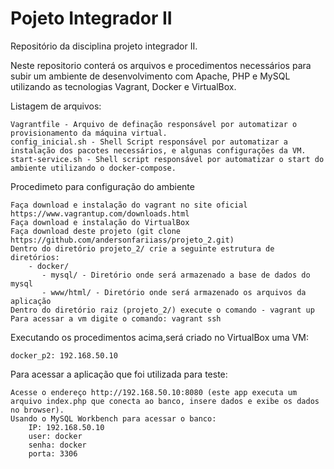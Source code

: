 # Pojeto Integrador II
Repositório da disciplina projeto integrador II.

Neste repositorio conterá os arquivos e procedimentos necessários para subir um ambiente de desenvolvimento com Apache, PHP e MySQL utilizando as tecnologias Vagrant, Docker e VirtualBox.

Listagem de arquivos:
		
	Vagrantfile - Arquivo de definação responsável por automatizar o provisionamento da máquina virtual.
	config_inicial.sh - Shell Script responsável por automatizar a instalação dos pacotes necessários, e algunas configurações da VM.
	start-service.sh - Shell script responsável por automatizar o start do ambiente utilizando o docker-compose.

Procedimeto para configuração do ambiente
	
	Faça download e instalação do vagrant no site oficial https://www.vagrantup.com/downloads.html
	Faça download e instalação do VirtualBox
	Faça download deste projeto (git clone https://github.com/andersonfariiass/projeto_2.git)
	Dentro do diretório projeto_2/ crie a seguinte estrutura de diretórios:
		- docker/
		   - mysql/ - Diretório onde será armazenado a base de dados do mysql
		   - www/html/ - Diretório onde será armazenado os arquivos da aplicação
	Dentro do diretório raiz (projeto_2/) execute o comando - vagrant up
	Para acessar a vm digite o comando: vagrant ssh

Executando os procedimentos acima,será criado no VirtualBox uma VM:
	
	docker_p2: 192.168.50.10

Para acessar a aplicação que foi utilizada para teste:
	
	Acesse o endereço http://192.168.50.10:8080 (este app executa um arquivo index.php que conecta ao banco, insere dados e exibe os dados no browser).
	Usando o MySQL Workbench para acessar o banco:
		IP: 192.168.50.10
		user: docker
		senha: docker
		porta: 3306
